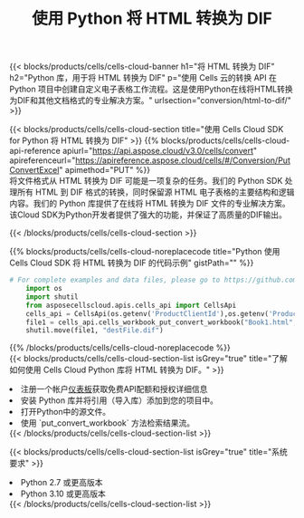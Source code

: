 ﻿---
title: 使用 Python 将 HTML 转换为 DIF
description: 利用Aspose.Cells Cloud SDK for Python将HTML格式文件转换为DIF格式文件。
kwords: Excel, Convert HTML to DIF, REST, Python
howto: How to convert HTML to DIF using Aspose.Cells Cloud Python library.
---
{{< blocks/products/cells/cells-cloud-banner h1="将 HTML 转换为 DIF" h2="Python 库，用于将 HTML 转换为 DIF" p="使用 Cells 云的转换 API 在 Python 项目中创建自定义电子表格工作流程。这是使用Python在线将HTML转换为DIF和其他文档格式的专业解决方案。" urlsection="conversion/html-to-dif/" >}}

{{< blocks/products/cells/cells-cloud-section title="使用 Cells Cloud SDK for Python 将 HTML 转换为 DIF" >}}
{{% blocks/products/cells/cells-cloud-api-reference apiurl="https://api.aspose.cloud/v3.0/cells/convert" apireferenceurl="https://apireference.aspose.cloud/cells/#/Conversion/PutConvertExcel" apimethod="PUT" %}}
<br/>
将文件格式从 HTML 转换为 DIF 可能是一项复杂的任务。我们的 Python SDK 处理所有 HTML 到 DIF 格式的转换，同时保留源 HTML 电子表格的主要结构和逻辑内容。我们的 Python 库提供了在线将 HTML 转换为 DIF 文件的专业解决方案。该Cloud SDK为Python开发者提供了强大的功能，并保证了高质量的DIF输出。

{{< /blocks/products/cells/cells-cloud-section >}}

{{% blocks/products/cells/cells-cloud-noreplacecode title="Python 使用 Cells Cloud SDK 将 HTML 转换为 DIF 的代码示例" gistPath="" %}}
 
```python
# For complete examples and data files, please go to https://github.com/aspose-cells-cloud/aspose-cells-cloud-python/
    import os
    import shutil
    from asposecellscloud.apis.cells_api import CellsApi
    cells_api = CellsApi(os.getenv('ProductClientId'),os.getenv('ProductClientSecret'))
    file1 = cells_api.cells_workbook_put_convert_workbook("Book1.html",format="dif")
    shutil.move(file1, "destFile.dif")     
```
 
{{% /blocks/products/cells/cells-cloud-noreplacecode %}}
<br/>
{{< blocks/products/cells/cells-cloud-section-list isGrey="true" title="了解如何使用 Cells Cloud Python 库将 HTML 转换为 DIF。" >}}
<li>注册一个帐户<a href="https://dashboard.aspose.cloud/">仪表板</a>获取免费API配额和授权详细信息</li>
<li>安装 Python 库并将引用（导入库）添加到您的项目中。</li>
<li>打开Python中的源文件。</li>
<li>使用 `put_convert_workbook` 方法检索结果流。</li>
{{< /blocks/products/cells/cells-cloud-section-list >}}

{{< blocks/products/cells/cells-cloud-section-list isGrey="true" title="系统要求" >}}
<li>Python 2.7 或更高版本</li>
<li>Python 3.10 或更高版本</li>
{{< /blocks/products/cells/cells-cloud-section-list >}}
